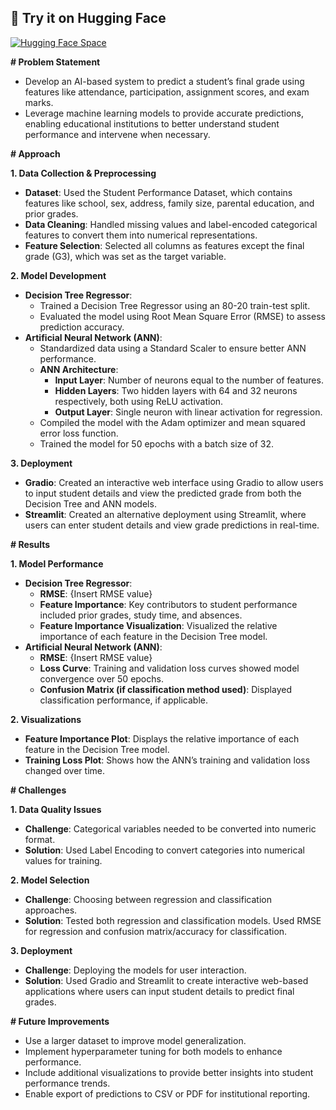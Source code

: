 ## 📍 Try it on Hugging Face
[![Hugging Face Space](https://img.shields.io/badge/Hugging%20Face-Space-orange?style=for-the-badge&logo=huggingface)](https://huggingface.co/spaces/karthsanth/ai_grade_assesser)

**# Problem Statement**
- Develop an AI-based system to predict a student’s final grade using features like attendance, participation, assignment scores, and exam marks.
- Leverage machine learning models to provide accurate predictions, enabling educational institutions to better understand student performance and intervene when necessary.

**# Approach**

**1. Data Collection & Preprocessing**
- **Dataset**: Used the Student Performance Dataset, which contains features like school, sex, address, family size, parental education, and prior grades.
- **Data Cleaning**: Handled missing values and label-encoded categorical features to convert them into numerical representations.
- **Feature Selection**: Selected all columns as features except the final grade (G3), which was set as the target variable.

**2. Model Development**
- **Decision Tree Regressor**:
  - Trained a Decision Tree Regressor using an 80-20 train-test split.
  - Evaluated the model using Root Mean Square Error (RMSE) to assess prediction accuracy.
- **Artificial Neural Network (ANN)**:
  - Standardized data using a Standard Scaler to ensure better ANN performance.
  - **ANN Architecture**:
    - **Input Layer**: Number of neurons equal to the number of features.
    - **Hidden Layers**: Two hidden layers with 64 and 32 neurons respectively, both using ReLU activation.
    - **Output Layer**: Single neuron with linear activation for regression.
  - Compiled the model with the Adam optimizer and mean squared error loss function.
  - Trained the model for 50 epochs with a batch size of 32.

**3. Deployment**
- **Gradio**: Created an interactive web interface using Gradio to allow users to input student details and view the predicted grade from both the Decision Tree and ANN models.
- **Streamlit**: Created an alternative deployment using Streamlit, where users can enter student details and view grade predictions in real-time.

**# Results**

**1. Model Performance**
- **Decision Tree Regressor**:
  - **RMSE**: {Insert RMSE value}
  - **Feature Importance**: Key contributors to student performance included prior grades, study time, and absences.
  - **Feature Importance Visualization**: Visualized the relative importance of each feature in the Decision Tree model.
- **Artificial Neural Network (ANN)**:
  - **RMSE**: {Insert RMSE value}
  - **Loss Curve**: Training and validation loss curves showed model convergence over 50 epochs.
  - **Confusion Matrix (if classification method used)**: Displayed classification performance, if applicable.

**2. Visualizations**
- **Feature Importance Plot**: Displays the relative importance of each feature in the Decision Tree model.
- **Training Loss Plot**: Shows how the ANN’s training and validation loss changed over time.

**# Challenges**

**1. Data Quality Issues**
- **Challenge**: Categorical variables needed to be converted into numeric format.
- **Solution**: Used Label Encoding to convert categories into numerical values for training.

**2. Model Selection**
- **Challenge**: Choosing between regression and classification approaches.
- **Solution**: Tested both regression and classification models. Used RMSE for regression and confusion matrix/accuracy for classification.

**3. Deployment**
- **Challenge**: Deploying the models for user interaction.
- **Solution**: Used Gradio and Streamlit to create interactive web-based applications where users can input student details to predict final grades.


**# Future Improvements**
- Use a larger dataset to improve model generalization.
- Implement hyperparameter tuning for both models to enhance performance.
- Include additional visualizations to provide better insights into student performance trends.
- Enable export of predictions to CSV or PDF for institutional reporting.


